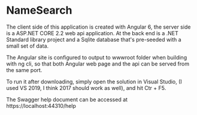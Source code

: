 # NameSearch
The client side of this application is created with Angular 6, the server side is a ASP.NET CORE 2.2 web api application. At the back end is a .NET Standard library project and a Sqlite database that's pre-seeded with a small set of data. 

The Angular site is configured to output to wwwroot folder when building with ng cli, so that both Angular web page and the api can be served from the same port.

To run it after downloading, simply open the solution in Visual Studio, (I used VS 2019, I think 2017 should work as well), and hit Ctr + F5.

The Swagger help document can be accessed at https://localhost:44310/help
